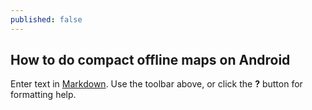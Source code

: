 ```yaml
---
published: false
---
```

## How to do compact offline maps on Android

Enter text in [Markdown](http://daringfireball.net/projects/markdown/). Use the toolbar above, or click the **?** button for formatting help.
